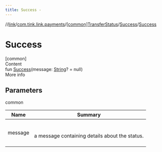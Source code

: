 ```yaml
---
title: Success -
---
```

//[link](../../../index.md)/[com.tink.link.payments](../../index.md)/[[common]TransferStatus](../index.md)/[Success](index.md)/[Success](-success.md)



# Success  
[common]  
Content  
fun [Success](-success.md)(message: [String](https://kotlinlang.org/api/latest/jvm/stdlib/kotlin/-string/index.html)? = null)  
More info  


## Parameters  
  
common  
  
|  Name|  Summary| 
|---|---|
| <a name="com.tink.link.payments/TransferStatus.Success/Success/#kotlin.String?/PointingToDeclaration/"></a>message| <a name="com.tink.link.payments/TransferStatus.Success/Success/#kotlin.String?/PointingToDeclaration/"></a><br><br>a message containing details about the status.<br><br>
  
  



